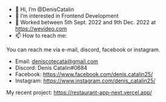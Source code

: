 - 👋 Hi, I’m @DenisCatalin
- 👀 I’m interested in Frontend Development
- 💼 Worked between 5th Sept. 2022 and 9th Dec. 2022 at https://wevideo.com
- 📫 How to reach me: 

You can reach me via e-mail, discord, facebook or instagram.

- Email: deniscotecata@gmail.com
- Discord: Denis Catalin#0684
- Facebook: https://www.facebook.com/denis.catalin25/
- Instagram: https://www.instagram.com/denis_catalin25/

My recent project: https://restaurant-app-next.vercel.app/

<!---
DenisCatalin/DenisCatalin is a ✨ special ✨ repository because its `README.md` (this file) appears on your GitHub profile.
You can click the Preview link to take a look at your changes.
--->
